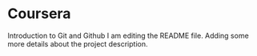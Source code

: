# Coursera
Introduction to Git and Github
I am editing the README file. Adding some more details about the project description.
